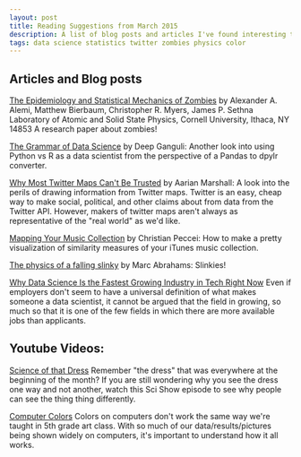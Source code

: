 ```yaml
---
layout: post
title: Reading Suggestions from March 2015
description: A list of blog posts and articles I've found interesting this past month
tags: data science statistics twitter zombies physics color
---
```



## Articles and Blog posts
[The Epidemiology and Statistical Mechanics of Zombies](http://arxiv.org/pdf/1503.01104v2.pdf)
by Alexander A. Alemi, Matthew Bierbaum, Christopher R. Myers, James P. Sethna
Laboratory of Atomic and Solid State Physics, Cornell University, Ithaca, NY 14853
A research paper about zombies!


[The Grammar of Data Science](http://technology.stitchfix.com/blog/2015/03/17/grammar-of-data-science/?utm_content=buffer2b99d&utm_medium=social&utm_source=twitter.com&utm_campaign=buffer)
by Deep Ganguli: 
Another look into using Python vs R as a data scientist from the perspective of a Pandas to dpylr converter. 


[Why Most Twitter Maps Can't Be Trusted](http://www.citylab.com/housing/2015/03/why-most-twitter-maps-cant-be-trusted/388586/?utm_source=SFTwitter)
by Aarian Marshall: 
A look into the perils of drawing information from Twitter maps. 
Twitter is an easy, cheap way to make social, political, and other claims about from data from the Twitter API.  However, makers of twitter maps aren't always as representative of the "real world" as we'd like. 


[Mapping Your Music Collection](http://www.christianpeccei.com/musicmap/)
by Christian Peccei:
How to make a pretty visualization of similarity measures of your iTunes music collection. 


[The physics of a falling slinky](http://www.improbable.com/2015/03/24/the-physics-of-a-falling-slinky/)
by Marc Abrahams:
Slinkies! 


[Why Data Science Is the Fastest Growing Industry in Tech Right Now](http://enterprise.import.io/why-data-science-is-the-fastest-growing-industry-in-tech-right-now/)
Even if employers don't seem to have a universal definition of what makes someone a data scientist, it cannot be argued that the field in growing, so much so that it is one of the few fields in which there are more available jobs than applicants. 


## Youtube Videos:
[Science of that Dress](https://www.youtube.com/watch?v=jexnhNfOzHg) 
Remember "the dress" that was everywhere at the beginning of the month? If you are still wondering why you see the dress one way and not another, watch this Sci Show episode to see why people can see the thing thing differently. 

[Computer Colors](https://www.youtube.com/watch?v=LKnqECcg6Gw)
Colors on computers don't work the same way we're taught in 5th grade art class. With so much of our data/results/pictures being shown widely on computers, it's important to understand how it all works. 